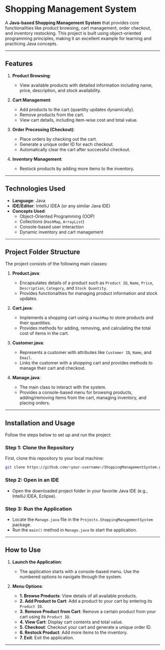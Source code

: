 # Shopping Management System

A **Java-based Shopping Management System** that provides core functionalities like product browsing, cart management, order checkout, and inventory restocking. This project is built using object-oriented programming principles, making it an excellent example for learning and practicing Java concepts.

---

## **Features**
1. **Product Browsing**:
    - View available products with detailed information including name, price, description, and stock availability.

2. **Cart Management**:
    - Add products to the cart (quantity updates dynamically).
    - Remove products from the cart.
    - View cart details, including item-wise cost and total value.

3. **Order Processing (Checkout)**:
    - Place orders by checking out the cart.
    - Generate a unique order ID for each checkout.
    - Automatically clear the cart after successful checkout.

4. **Inventory Management**:
    - Restock products by adding more items to the inventory.

---

## **Technologies Used**
- **Language**: Java
- **IDE/Editor**: IntelliJ IDEA (or any similar Java IDE)
- **Concepts Used**:
    - Object-Oriented Programming (OOP)
    - Collections (`HashMap`, `ArrayList`)
    - Console-based user interaction
    - Dynamic inventory and cart management

---

## **Project Folder Structure**
The project consists of the following main classes:
1. **Product.java**:
    - Encapsulates details of a product such as `Product ID`, `Name`, `Price`, `Description`, `Category`, and `Stock Quantity`.
    - Provides functionalities for managing product information and stock updates.

2. **Cart.java**:
    - Implements a shopping cart using a `HashMap` to store products and their quantities.
    - Provides methods for adding, removing, and calculating the total cost of items in the cart.

3. **Customer.java**:
    - Represents a customer with attributes like `Customer ID`, `Name`, and `Email`.
    - Links the customer with a shopping cart and provides methods to manage their cart and checkout.

4. **Manage.java**:
    - The main class to interact with the system.
    - Provides a console-based menu for browsing products, adding/removing items from the cart, managing inventory, and placing orders.

---

## **Installation and Usage**
Follow the steps below to set up and run the project:

### **Step 1: Clone the Repository**
First, clone this repository to your local machine:
```bash
git clone https://github.com/<your-username>/ShoppingManagementSystem.git
```

### **Step 2: Open in an IDE**
- Open the downloaded project folder in your favorite Java IDE (e.g., IntelliJ IDEA, Eclipse).

### **Step 3: Run the Application**
- Locate the `Manage.java` file in the `Projects.ShoppingManagementSystem` package.
- Run the `main()` method in `Manage.java` to start the application.

---

## **How to Use**
1. **Launch the Application**:
    - The application starts with a console-based menu. Use the numbered options to navigate through the system.

2. **Menu Options**:
    - **1. Browse Products**: View details of all available products.
    - **2. Add Product to Cart**: Add a product to your cart by entering its `Product ID`.
    - **3. Remove Product from Cart**: Remove a certain product from your cart using its `Product ID`.
    - **4. View Cart**: Display cart contents and total value.
    - **5. Checkout**: Checkout your cart and generate a unique order ID.
    - **6. Restock Product**: Add more items to the inventory.
    - **7. Exit**: Exit the application.

---
